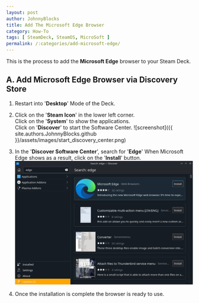 ```yaml
---
layout: post
author: JohnnyBlocks
title: Add The Microsoft Edge Browser
category: How-To
tags: [ SteamDeck, SteamOS, MicroSoft ]
permalink: /:categories/add-microsoft-edge/
---
```


This is the process to add the **Microsoft Edge** browser to your Steam Deck.  

<!--more-->

## A. Add Microsoft Edge Browser via Discovery Store

1. Restart into '**Desktop**' Mode of the Deck.  

2. Click on the '**Steam Icon**' in the lower left corner.  
    Click on the '**System**' to show the applications.  
    Click on '**Discover**' to start the Software Center.
    ![screenshot]({{ site.authors.JohnnyBlocks.github }}/assets/images/start_discovery_center.png)  

3. In the '**Discover Software Center**', search for '**Edge**'
    When Microsoft Edge shows as a result, click on the '**Install**' button.
   ![screenshot](../assets/images/add_microsoft_edge.png)

4. Once the installation is complete the browser is ready to use.
